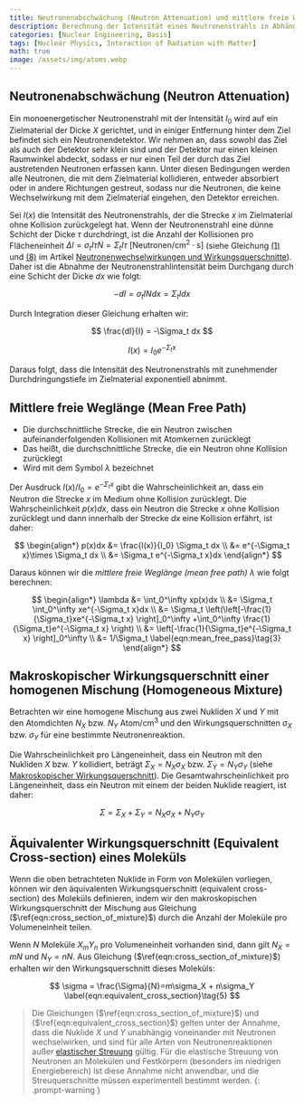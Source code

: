 ```yaml
---
title: Neutronenabschwächung (Neutron Attenuation) und mittlere freie Weglänge (Mean Free Path)
description: Berechnung der Intensität eines Neutronenstrahls in Abhängigkeit von der Durchdringungstiefe im Zielmaterial und Ableitung der mittleren freien Weglänge von Neutronen. Zusätzlich werden makroskopische Wirkungsquerschnitte für homogene Mischungen und Moleküle berechnet.
categories: [Nuclear Engineering, Basis]
tags: [Nuclear Physics, Interaction of Radiation with Matter]
math: true
image: /assets/img/atoms.webp
---
```


## Neutronenabschwächung (Neutron Attenuation)
Ein monoenergetischer Neutronenstrahl mit der Intensität $I_0$ wird auf ein Zielmaterial der Dicke $X$ gerichtet, und in einiger Entfernung hinter dem Ziel befindet sich ein Neutronendetektor. Wir nehmen an, dass sowohl das Ziel als auch der Detektor sehr klein sind und der Detektor nur einen kleinen Raumwinkel abdeckt, sodass er nur einen Teil der durch das Ziel austretenden Neutronen erfassen kann. Unter diesen Bedingungen werden alle Neutronen, die mit dem Zielmaterial kollidieren, entweder absorbiert oder in andere Richtungen gestreut, sodass nur die Neutronen, die keine Wechselwirkung mit dem Zielmaterial eingehen, den Detektor erreichen.

Sei $I(x)$ die Intensität des Neutronenstrahls, der die Strecke $x$ im Zielmaterial ohne Kollision zurückgelegt hat. Wenn der Neutronenstrahl eine dünne Schicht der Dicke $\tau$ durchdringt, ist die Anzahl der Kollisionen pro Flächeneinheit $\Delta I = \sigma_t I\tau N = \Sigma_t I\tau \ \text{[Neutronen/cm}^2\cdot\text{s]}$ (siehe Gleichung [(1)](/posts/Neutron-Interactions-and-Cross-sections/#wirkungsquerschnitt-cross-section-oder-mikroskopischer-wirkungsquerschnitt-microscopic-cross-section) und [(8)](/posts/Neutron-Interactions-and-Cross-sections/#kollisionsdichte-collision-density-dh-reaktionsrate-reaction-rate) im Artikel [Neutronenwechselwirkungen und Wirkungsquerschnitte](/posts/Neutron-Interactions-and-Cross-sections/)). Daher ist die Abnahme der Neutronenstrahlintensität beim Durchgang durch eine Schicht der Dicke $dx$ wie folgt:

$$ -dI = \sigma_t IN dx = \Sigma_t I dx \tag{1} $$

Durch Integration dieser Gleichung erhalten wir:

$$ \frac{dI}{I} = -\Sigma_t dx $$

$$ I(x) = I_0e^{-\Sigma_t x} \tag{2} $$

Daraus folgt, dass die Intensität des Neutronenstrahls mit zunehmender Durchdringungstiefe im Zielmaterial exponentiell abnimmt.

## Mittlere freie Weglänge (Mean Free Path)
- Die durchschnittliche Strecke, die ein Neutron zwischen aufeinanderfolgenden Kollisionen mit Atomkernen zurücklegt
- Das heißt, die durchschnittliche Strecke, die ein Neutron ohne Kollision zurücklegt
- Wird mit dem Symbol $\lambda$ bezeichnet

Der Ausdruck $I(x)/I_0=e^{-\Sigma_t x}$ gibt die Wahrscheinlichkeit an, dass ein Neutron die Strecke $x$ im Medium ohne Kollision zurücklegt. Die Wahrscheinlichkeit $p(x)dx$, dass ein Neutron die Strecke $x$ ohne Kollision zurücklegt und dann innerhalb der Strecke $dx$ eine Kollision erfährt, ist daher:

$$ \begin{align*}
p(x)dx &= \frac{I(x)}{I_0} \Sigma_t dx
\\ &= e^{-\Sigma_t x}\times \Sigma_t dx
\\ &= \Sigma_t e^{-\Sigma_t x}dx
\end{align*}
$$

Daraus können wir die *mittlere freie Weglänge (mean free path)* $\lambda$ wie folgt berechnen:

$$ \begin{align*}
\lambda &= \int_0^\infty xp(x)dx
\\ &= \Sigma_t \int_0^\infty xe^{-\Sigma_t x}dx
\\ &= \Sigma_t \left(\left[-\frac{1}{\Sigma_t}xe^{-\Sigma_t x} \right]_0^\infty +\int_0^\infty \frac{1}{\Sigma_t}e^{-\Sigma_t x} \right)
\\ &= \left[-\frac{1}{\Sigma_t}e^{-\Sigma_t x} \right]_0^\infty
\\ &= 1/\Sigma_t \label{eqn:mean_free_pass}\tag{3}
\end{align*}
$$

## Makroskopischer Wirkungsquerschnitt einer homogenen Mischung (Homogeneous Mixture)
Betrachten wir eine homogene Mischung aus zwei Nukliden $X$ und $Y$ mit den Atomdichten $N_X$ bzw. $N_Y$ $\text{Atom/cm}^3$ und den Wirkungsquerschnitten $\sigma_X$ bzw. $\sigma_Y$ für eine bestimmte Neutronenreaktion.

Die Wahrscheinlichkeit pro Längeneinheit, dass ein Neutron mit den Nukliden $X$ bzw. $Y$ kollidiert, beträgt $\Sigma_X=N_X\sigma_X$ bzw. $\Sigma_Y=N_Y\sigma_Y$ (siehe [Makroskopischer Wirkungsquerschnitt](/posts/Neutron-Interactions-and-Cross-sections/#makroskopischer-wirkungsquerschnitt-macroscopic-cross-section)). Die Gesamtwahrscheinlichkeit pro Längeneinheit, dass ein Neutron mit einem der beiden Nuklide reagiert, ist daher:

$$ \Sigma = \Sigma_X + \Sigma_Y = N_X\sigma_X + N_Y\sigma_Y \label{eqn:cross_section_of_mixture}\tag{4}$$

## Äquivalenter Wirkungsquerschnitt (Equivalent Cross-section) eines Moleküls
Wenn die oben betrachteten Nuklide in Form von Molekülen vorliegen, können wir den äquivalenten Wirkungsquerschnitt (equivalent cross-section) des Moleküls definieren, indem wir den makroskopischen Wirkungsquerschnitt der Mischung aus Gleichung ($\ref{eqn:cross_section_of_mixture}$) durch die Anzahl der Moleküle pro Volumeneinheit teilen.

Wenn $N$ Moleküle $X_mY_n$ pro Volumeneinheit vorhanden sind, dann gilt $N_X=mN$ und $N_Y=nN$. Aus Gleichung ($\ref{eqn:cross_section_of_mixture}$) erhalten wir den Wirkungsquerschnitt dieses Moleküls:

$$ \sigma = \frac{\Sigma}{N}=m\sigma_X + n\sigma_Y \label{eqn:equivalent_cross_section}\tag{5} $$

> Die Gleichungen ($\ref{eqn:cross_section_of_mixture}$) und ($\ref{eqn:equivalent_cross_section}$) gelten unter der Annahme, dass die Nuklide $X$ und $Y$ unabhängig voneinander mit Neutronen wechselwirken, und sind für alle Arten von Neutronenreaktionen außer [elastischer Streuung](/posts/Neutron-Interactions-and-Cross-sections/#elastische-streuung-elastic-scattering) gültig.
> Für die elastische Streuung von Neutronen an Molekülen und Festkörpern (besonders im niedrigen Energiebereich) ist diese Annahme nicht anwendbar, und die Streuquerschnitte müssen experimentell bestimmt werden.
{: .prompt-warning }
